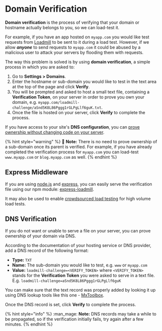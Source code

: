 # Domain Verification

**Domain verification** is the process of verifying that your domain or hostname actually belongs to you, so we can load-test it.

For example, if you have an app hosted on `myapp.com` you would like test requests from [Loadmill](https://www.loadmill.com) to be sent to it during a load test. However, if we allow _**anyone**_ to send requests to `myapp.com` it could be abused by a malicious user to attack your servers by flooding them with requests.

The way this problem is solved is by using **domain verification**, a simple process in which you are asked to:

1. Go to **Settings > Domains**.
2. Enter the hostname or sub-domain you would like to test in the text area at the top of the page and click **Verify**.
3. You will be prompted and asked to host a small text file, containing a **Verification Token**, on your server in order to prove you own your domain, e.g. `myapp.com/loadmill-challenge/aSnd5K8L86Pggg1rGLPgLlf6guK.txt`.
4. Once the file is hosted on your server, click **Verify** to complete the process.

If you have access to your site's **DNS configuration**, you can [prove ownership without changing code on your server](domain-verification.md#dns-verification).

{% hint style="warning" %}
:brain: **Note:** There is no need to prove ownership of a sub-domain once its parent is verified. For example, if you have already completed the verification process for `myapp.com` you can load-test `www.myapp.com` or `blog.myapp.com` as well.
{% endhint %}

## Express Middleware

If you are using [node.js](https://nodejs.org) and [express](https://expressjs.com), you can easily serve the verification file using our npm module: [express-loadmill](https://www.npmjs.com/package/express-loadmill).

It may also be used to enable [crowdsourced load testing](../auth/testing-with-cors.md) for high volume load tests.

## DNS Verification

If you do not want or unable to serve a file on your server, you can prove ownership of your domain via DNS.

According to the documentation of your hosting service or DNS provider, add a DNS record of the following format:

* **Type:** `TXT`
* **Name:** The sub-domain you would like to test, e.g. `www` or `myapp.com`
* **Value:** `loadmill-challenge=<VERIFY_TOKEN>` where `<VERIFY_TOKEN>` stands for the **Verification Token** you were asked to serve in a text file. E.g. `loadmill-challenge=aSnd5K8L86Pggg1rGLPgLlf6guK`

You can make sure that the text record was properly added by looking it up using DNS lookup tools like this one - [MxToolbox](https://mxtoolbox.com/TXTLookup.aspx).

Once the DNS record is set, click **Verify** to complete the process.

{% hint style="info" %}
:man\_mage: **Note:** DNS records may take a while to be propagated, so if the verification initially fails, try again after a few minutes.
{% endhint %}
